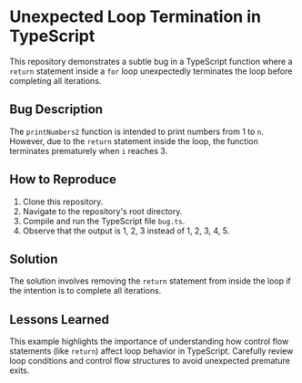 # Unexpected Loop Termination in TypeScript

This repository demonstrates a subtle bug in a TypeScript function where a `return` statement inside a `for` loop unexpectedly terminates the loop before completing all iterations.

## Bug Description

The `printNumbers2` function is intended to print numbers from 1 to `n`. However, due to the `return` statement inside the loop, the function terminates prematurely when `i` reaches 3.

## How to Reproduce

1. Clone this repository.
2. Navigate to the repository's root directory.
3. Compile and run the TypeScript file `bug.ts`.
4. Observe that the output is 1, 2, 3 instead of 1, 2, 3, 4, 5.

## Solution

The solution involves removing the `return` statement from inside the loop if the intention is to complete all iterations.

## Lessons Learned

This example highlights the importance of understanding how control flow statements (like `return`) affect loop behavior in TypeScript.  Carefully review loop conditions and control flow structures to avoid unexpected premature exits.